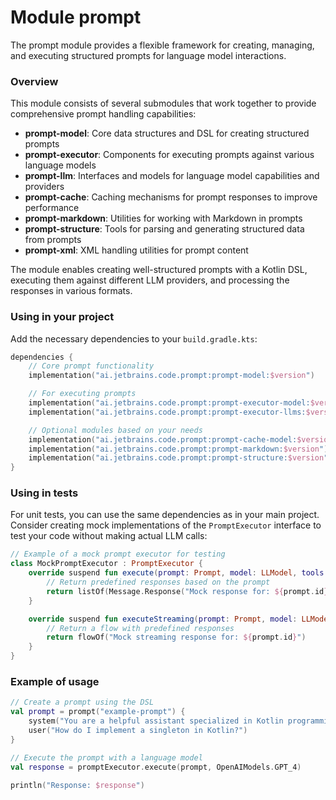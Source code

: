 # Module prompt

The prompt module provides a flexible framework for creating, managing, and executing structured prompts for language model interactions.

### Overview

This module consists of several submodules that work together to provide comprehensive prompt handling capabilities:

- **prompt-model**: Core data structures and DSL for creating structured prompts
- **prompt-executor**: Components for executing prompts against various language models
- **prompt-llm**: Interfaces and models for language model capabilities and providers
- **prompt-cache**: Caching mechanisms for prompt responses to improve performance
- **prompt-markdown**: Utilities for working with Markdown in prompts
- **prompt-structure**: Tools for parsing and generating structured data from prompts
- **prompt-xml**: XML handling utilities for prompt content

The module enables creating well-structured prompts with a Kotlin DSL, executing them against different LLM providers, and processing the responses in various formats.

### Using in your project

Add the necessary dependencies to your `build.gradle.kts`:

```kotlin
dependencies {
    // Core prompt functionality
    implementation("ai.jetbrains.code.prompt:prompt-model:$version")

    // For executing prompts
    implementation("ai.jetbrains.code.prompt:prompt-executor-model:$version")
    implementation("ai.jetbrains.code.prompt:prompt-executor-llms:$version")

    // Optional modules based on your needs
    implementation("ai.jetbrains.code.prompt:prompt-cache-model:$version")
    implementation("ai.jetbrains.code.prompt:prompt-markdown:$version")
    implementation("ai.jetbrains.code.prompt:prompt-structure:$version")
}
```

### Using in tests

For unit tests, you can use the same dependencies as in your main project. Consider creating mock implementations of the `PromptExecutor` interface to test your code without making actual LLM calls:

```kotlin
// Example of a mock prompt executor for testing
class MockPromptExecutor : PromptExecutor {
    override suspend fun execute(prompt: Prompt, model: LLModel, tools: List<ToolDescriptor>): List<Message.Response> {
        // Return predefined responses based on the prompt
        return listOf(Message.Response("Mock response for: ${prompt.id}"))
    }

    override suspend fun executeStreaming(prompt: Prompt, model: LLModel): Flow<String> {
        // Return a flow with predefined responses
        return flowOf("Mock streaming response for: ${prompt.id}")
    }
}
```

### Example of usage

```kotlin
// Create a prompt using the DSL
val prompt = prompt("example-prompt") {
    system("You are a helpful assistant specialized in Kotlin programming.")
    user("How do I implement a singleton in Kotlin?")
}

// Execute the prompt with a language model
val response = promptExecutor.execute(prompt, OpenAIModels.GPT_4)

println("Response: $response")
```
